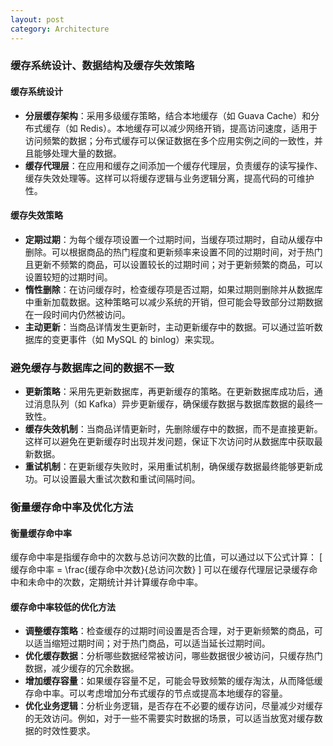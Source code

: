 ```yaml
---
layout: post
category: Architecture
---
```


### 缓存系统设计、数据结构及缓存失效策略

#### 缓存系统设计

- **分层缓存架构**：采用多级缓存策略，结合本地缓存（如 Guava Cache）和分布式缓存（如 Redis）。本地缓存可以减少网络开销，提高访问速度，适用于访问频繁的数据；分布式缓存可以保证数据在多个应用实例之间的一致性，并且能够处理大量的数据。
- **缓存代理层**：在应用和缓存之间添加一个缓存代理层，负责缓存的读写操作、缓存失效处理等。这样可以将缓存逻辑与业务逻辑分离，提高代码的可维护性。

#### 缓存失效策略
- **定期过期**：为每个缓存项设置一个过期时间，当缓存项过期时，自动从缓存中删除。可以根据商品的热门程度和更新频率来设置不同的过期时间，对于热门且更新不频繁的商品，可以设置较长的过期时间；对于更新频繁的商品，可以设置较短的过期时间。
- **惰性删除**：在访问缓存时，检查缓存项是否过期，如果过期则删除并从数据库中重新加载数据。这种策略可以减少系统的开销，但可能会导致部分过期数据在一段时间内仍然被访问。
- **主动更新**：当商品详情发生更新时，主动更新缓存中的数据。可以通过监听数据库的变更事件（如 MySQL 的 binlog）来实现。

### 避免缓存与数据库之间的数据不一致
- **更新策略**：采用先更新数据库，再更新缓存的策略。在更新数据库成功后，通过消息队列（如 Kafka）异步更新缓存，确保缓存数据与数据库数据的最终一致性。
- **缓存失效机制**：当商品详情更新时，先删除缓存中的数据，而不是直接更新。这样可以避免在更新缓存时出现并发问题，保证下次访问时从数据库中获取最新数据。
- **重试机制**：在更新缓存失败时，采用重试机制，确保缓存数据最终能够更新成功。可以设置最大重试次数和重试间隔时间。

### 衡量缓存命中率及优化方法

#### 衡量缓存命中率
缓存命中率是指缓存命中的次数与总访问次数的比值，可以通过以下公式计算：
\[ 缓存命中率 = \frac{缓存命中次数}{总访问次数} \]
可以在缓存代理层记录缓存命中和未命中的次数，定期统计并计算缓存命中率。

#### 缓存命中率较低的优化方法
- **调整缓存策略**：检查缓存的过期时间设置是否合理，对于更新频繁的商品，可以适当缩短过期时间；对于热门商品，可以适当延长过期时间。
- **优化缓存数据**：分析哪些数据经常被访问，哪些数据很少被访问，只缓存热门数据，减少缓存的冗余数据。
- **增加缓存容量**：如果缓存容量不足，可能会导致频繁的缓存淘汰，从而降低缓存命中率。可以考虑增加分布式缓存的节点或提高本地缓存的容量。
- **优化业务逻辑**：分析业务逻辑，是否存在不必要的缓存访问，尽量减少对缓存的无效访问。例如，对于一些不需要实时数据的场景，可以适当放宽对缓存数据的时效性要求。 